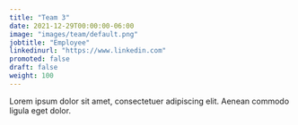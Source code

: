 ```yaml
---
title: "Team 3"
date: 2021-12-29T00:00:00-06:00
image: "images/team/default.png"
jobtitle: "Employee"
linkedinurl: "https://www.linkedin.com"
promoted: false
draft: false
weight: 100
---
```


Lorem ipsum dolor sit amet, consectetuer adipiscing elit. Aenean commodo ligula eget dolor.
